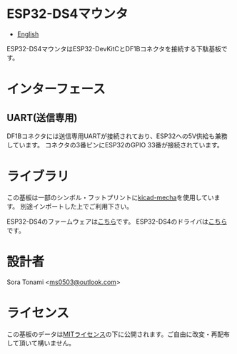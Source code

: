 ESP32-DS4マウンタ
===============
- [English](README.md)

ESP32-DS4マウンタはESP32-DevKitCとDF1Bコネクタを接続する下駄基板です。

# インターフェース
## UART(送信専用)
DF1Bコネクタには送信専用UARTが接続されており、ESP32への5V供給も兼務しています。
コネクタの3番ピンにESP32のGPIO 33番が接続されています。

# ライブラリ
この基板は一部のシンボル・フットプリントに[kicad-mecha](https://github.com/ms0503/kicad-mecha.git)を使用しています。
別途インポートした上でご利用下さい。

ESP32-DS4のファームウェアは[こちら](https://github.com/ms0503/ESP32-DS4)です。
ESP32-DS4のドライバは[こちら](https://github.com/ms0503/ESP32-DS4-driver)です。

# 設計者
Sora Tonami <[ms0503@outlook.com](mailto:ms0503@outlook.com)>

# ライセンス
この基板のデータは[MITライセンス](LICENSE.md)の下に公開されます。ご自由に改変・再配布して頂いて構いません。


